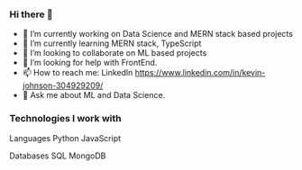 ### Hi there 👋  





- 🔭 I’m currently working on Data Science and MERN stack based projects
- 🌱 I’m currently learning MERN stack, TypeScript 
- 👯 I’m looking to collaborate on ML based projects
- 🤔 I’m looking for help with FrontEnd.
- 📫 How to reach me: Linkedln https://www.linkedin.com/in/kevin-johnson-304929209/
- 💬 Ask me about ML and Data Science.

### Technologies I work with
Languages
Python
JavaScript

Databases
SQL
MongoDB


